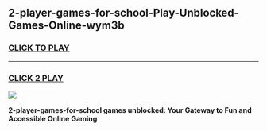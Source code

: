 
## 2-player-games-for-school-Play-Unblocked-Games-Online-wym3b
<h3>
<a href="https://premium76.site?title=2-player-games-for-school&ref=25A">CLICK TO PLAY</a></h3>
<hr>

<h3>
<a href="https://premium76.site?title=2-player-games-for-school&ref=25A">CLICK 2 PLAY</a>
  
</h3>

<a href="https://premium76.site?title=2-player-games-for-school&ref=25A"><img src="https://clearcache.store/games.png"></a>


**2-player-games-for-school games unblocked: Your Gateway to Fun and Accessible Online Gaming**
